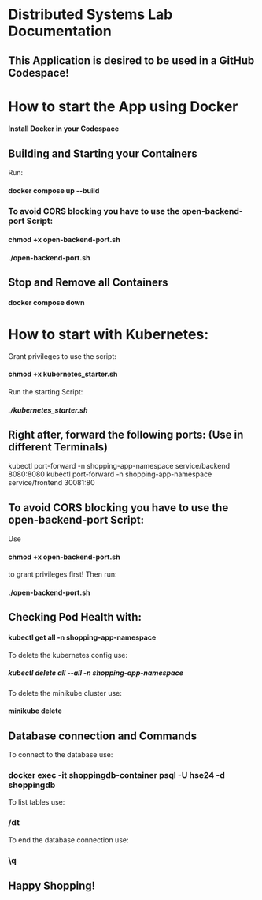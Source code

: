# Distributed Systems Lab Documentation

## This Application is desired to be used in a GitHub Codespace!

# How to start the App using Docker

#### Install Docker in your Codespace

## Building and Starting your Containers

Run:
#### docker compose up --build

### To avoid CORS blocking you have to use the open-backend-port Script:

#### chmod +x open-backend-port.sh
#### ./open-backend-port.sh

## Stop and Remove all Containers

#### docker compose down

# How to start with Kubernetes:

Grant privileges to use the script:

#### chmod +x kubernetes_starter.sh

Run the starting Script:

##### ./kubernetes_starter.sh

## Right after, forward the following ports: (Use in different Terminals)

kubectl port-forward -n shopping-app-namespace service/backend 8080:8080
kubectl port-forward -n shopping-app-namespace service/frontend 30081:80

## To avoid CORS blocking you have to use the open-backend-port Script:

Use
#### chmod +x open-backend-port.sh
to grant privileges first! Then run:
#### ./open-backend-port.sh

## Checking Pod Health with:

#### kubectl get all -n shopping-app-namespace

To delete the kubernetes config use:

##### kubectl delete all --all -n shopping-app-namespace

To delete the minikube cluster use:

#### minikube delete

## Database connection and Commands

To connect to the database use:
### docker exec -it shoppingdb-container psql -U hse24 -d shoppingdb

To list tables use:
### /dt

To end the database connection use:
### \q

## Happy Shopping!
